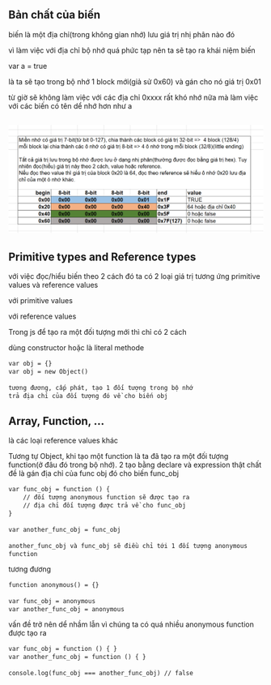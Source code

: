 ## Bản chất của biến

biến là một địa chỉ\(trong không gian nhớ\) lưu giá trị nhị phân nào đó

vì làm việc với địa chỉ bộ nhớ quá phức tạp nên ta sẽ tạo ra khái niệm biến

var a = true

là ta sẽ tạo trong bộ nhớ 1 block mới\(giả sử 0x60\) và gán cho nó giá trị 0x01

từ giờ sẽ không làm việc với các địa chỉ 0xxxx rất khó nhớ nữa mà làm việc với các biến có tên dể nhớ hơn như a

## ![](/assets/data-type-1.png)

## Primitive types and Reference types

với việc đọc/hiểu biến theo 2 cách đó ta có 2 loại giá trị tương ứng primitive values và reference  values

với primitive values

với reference  values

Trong js để tạo ra một đối tượng mới thì chỉ có 2 cách

dùng constructor hoặc là literal methode

```
var obj = {}
var obj = new Object()

tương đương, cấp phát, tạo 1 đối tượng trong bộ nhớ 
trả địa chỉ của đối tượng đó về cho biến obj
```

## Array, Function, ...

là các loại reference  values khác

Tương tự Object, khi tạo một function là ta đã tạo ra một đối tượng function\(ở đâu đó trong bộ nhớ\). 2 tạo bằng declare và expression thật chất đề là gán địa chỉ của func obj đó cho biến func\_obj

```
var func_obj = function () {
    // đối tượng anonymous function sẽ được tạo ra
    // địa chỉ đối tượng được trả về cho func_obj 
}

var another_func_obj = func_obj

another_func_obj và func_obj sẽ điều chỉ tới 1 đối tượng anonymous function
```

tương đương

```
function anonymous() = {}

var func_obj = anonymous
var another_func_obj = anonymous
```

vấn đề trở nên dể nhầm lẫn vì chúng ta có quá nhiều anonymous function được tạo ra

```
var func_obj = function () { }
var another_func_obj = function () { }

console.log(func_obj === another_func_obj) // false
```




